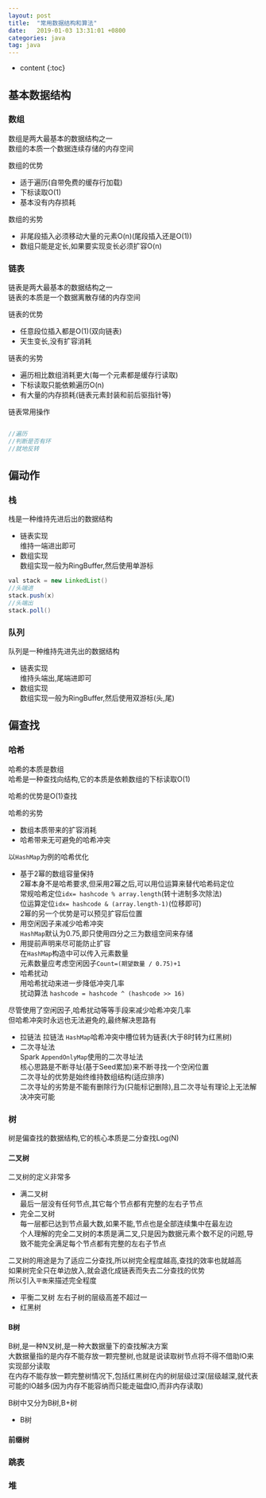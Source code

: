 ```yaml
---
layout: post
title:  "常用数据结构和算法"
date:   2019-01-03 13:31:01 +0800
categories: java
tag: java
---
```


* content
{:toc}

## 基本数据结构   

### 数组  

数组是两大最基本的数据结构之一  
数组的本质一个数据连续存储的内存空间  

数组的优势  
* 适于遍历(自带免费的缓存行加载)  
* 下标读取O(1)  
* 基本没有内存损耗  

数组的劣势  
* 非尾段插入必须移动大量的元素O(n)(尾段插入还是O(1))  
* 数组只能是定长,如果要实现变长必须扩容O(n)  

### 链表  

链表是两大最基本的数据结构之一  
链表的本质是一个数据离散存储的内存空间  

链表的优势  
* 任意段位插入都是O(1)(双向链表)  
* 天生变长,没有扩容消耗  

链表的劣势  
* 遍历相比数组消耗更大(每一个元素都是缓存行读取)  
* 下标读取只能依赖遍历O(n)  
* 有大量的内存损耗(链表元素封装和前后驱指针等)  

链表常用操作  

```java

//遍历
//判断是否有环  
//就地反转  
```


## 偏动作  

### 栈  

栈是一种维持先进后出的数据结构   
* 链表实现  
维持一端进出即可  
* 数组实现  
数组实现一般为RingBuffer,然后使用单游标  


```java
val stack = new LinkedList()
//头端进
stack.push(x)
//头端出
stack.poll()
```

### 队列  

队列是一种维持先进先出的数据结构  
* 链表实现  
维持头端出,尾端进即可  
* 数组实现  
数组实现一般为RingBuffer,然后使用双游标(头,尾)  

## 偏查找  

### 哈希  

哈希的本质是数组  
哈希是一种查找向结构,它的本质是依赖数组的下标读取O(1)  

哈希的优势是O(1)查找  

哈希的劣势  
* 数组本质带来的扩容消耗  
* 哈希带来无可避免的哈希冲突  

以`HashMap`为例的哈希优化  
* 基于2幂的数组容量保持  
2幂本身不是哈希要求,但采用2幂之后,可以用位运算来替代哈希码定位  
常规哈希定位`idx= hashcode % array.length`(转十进制多次除法)  
位运算定位`idx= hashcode & (array.length-1)`(位移即可)  
2幂的另一个优势是可以预见扩容后位置  
* 用空闲因子来减少哈希冲突  
`HashMap`默认为0.75,即只使用四分之三为数组空间来存储  
* 用提前声明来尽可能防止扩容  
在`HashMap`构造中可以传入元素数量  
元素数量应考虑空闲因子`Count=(期望数量 / 0.75)+1`   
* 哈希扰动  
用哈希扰动来进一步降低冲突几率  
扰动算法 `hashcode = hashcode ^ (hashcode >> 16)`  

尽管使用了空闲因子,哈希扰动等等手段来减少哈希冲突几率  
但哈希冲突时永远也无法避免的,最终解决思路有   
* 拉链法
拉链法 `HashMap`哈希冲突中槽位转为链表(大于8时转为红黑树)  
* 二次寻址法  
Spark `AppendOnlyMap`使用的二次寻址法  
核心思路是不断寻址(基于Seed累加)来不断寻找一个空闲位置  
二次寻址的优势是始终维持数组结构(适应排序)  
二次寻址的劣势是不能有删除行为(只能标记删除),且二次寻址有理论上无法解决冲突可能  

### 树  

树是偏查找的数据结构,它的核心本质是二分查找Log(N)   

#### 二叉树

二叉树的定义非常多  
* 满二叉树  
最后一层没有任何节点,其它每个节点都有完整的左右子节点  
* 完全二叉树  
每一层都已达到节点最大数,如果不能,节点也是全部连续集中在最左边  
个人理解的完全二叉树的本质是满二叉,只是因为数据元素个数不足的问题,导致不能完全满足每个节点都有完整的左右子节点  

二叉树的用途是为了适应二分查找,所以树完全程度越高,查找的效率也就越高  
如果树完全只在单边放入,就会退化成链表而失去二分查找的优势  
所以引入`平衡`来描述完全程度  
* 平衡二叉树  左右子树的层级高差不超过一  
* 红黑树  





#### B树   

B树,是一种N叉树,是一种大数据量下的查找解决方案  
大数据量指的是内存不能存放一颗完整树,也就是说读取树节点将不得不借助IO来实现部分读取  
在内存不能存放一颗完整树情况下,包括红黑树在内的树层级过深(层级越深,就代表可能的IO越多(因为内存不能容纳而只能走磁盘IO,而非内存读取)  

B树中又分为B树,B+树  
* B树  

#### 前缀树  

### 跳表   

### 堆  



















